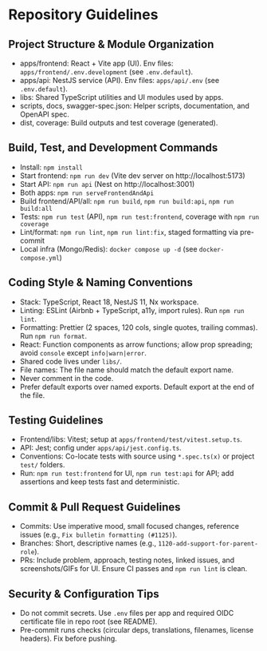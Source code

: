 # Repository Guidelines

## Project Structure & Module Organization

- apps/frontend: React + Vite app (UI). Env files: `apps/frontend/.env.development` (see `.env.default`).
- apps/api: NestJS service (API). Env files: `apps/api/.env` (see `.env.default`).
- libs: Shared TypeScript utilities and UI modules used by apps.
- scripts, docs, swagger-spec.json: Helper scripts, documentation, and OpenAPI spec.
- dist, coverage: Build outputs and test coverage (generated).

## Build, Test, and Development Commands

- Install: `npm install`
- Start frontend: `npm run dev` (Vite dev server on http://localhost:5173)
- Start API: `npm run api` (Nest on http://localhost:3001)
- Both apps: `npm run serveFrontendAndApi`
- Build frontend/API/all: `npm run build`, `npm run build:api`, `npm run build:all`
- Tests: `npm run test` (API), `npm run test:frontend`, coverage with `npm run coverage`
- Lint/format: `npm run lint`, `npm run lint:fix`, staged formatting via pre-commit
- Local infra (Mongo/Redis): `docker compose up -d` (see `docker-compose.yml`)

## Coding Style & Naming Conventions

- Stack: TypeScript, React 18, NestJS 11, Nx workspace.
- Linting: ESLint (Airbnb + TypeScript, a11y, import rules). Run `npm run lint`.
- Formatting: Prettier (2 spaces, 120 cols, single quotes, trailing commas). Run `npm run format`.
- React: Function components as arrow functions; allow prop spreading; avoid `console` except `info|warn|error`.
- Shared code lives under `libs/`.
- File names: The file name should match the default export name.
- Never comment in the code.
- Prefer default exports over named exports. Default export at the end of the file.

## Testing Guidelines

- Frontend/libs: Vitest; setup at `apps/frontend/test/vitest.setup.ts`.
- API: Jest; config under `apps/api/jest.config.ts`.
- Conventions: Co-locate tests with source using `*.spec.ts(x)` or project `test/` folders.
- Run: `npm run test:frontend` for UI, `npm run test:api` for API; add assertions and keep tests fast and deterministic.

## Commit & Pull Request Guidelines

- Commits: Use imperative mood, small focused changes, reference issues (e.g., `Fix bulletin formatting (#1125)`).
- Branches: Short, descriptive names (e.g., `1120-add-support-for-parent-role`).
- PRs: Include problem, approach, testing notes, linked issues, and screenshots/GIFs for UI. Ensure CI passes and `npm run lint` is clean.

## Security & Configuration Tips

- Do not commit secrets. Use `.env` files per app and required OIDC certificate file in repo root (see README).
- Pre-commit runs checks (circular deps, translations, filenames, license headers). Fix before pushing.
